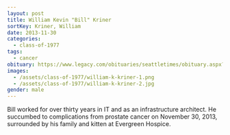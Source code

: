 ```yaml
---
layout: post
title: William Kevin "Bill" Kriner
sortKey: Kriner, William
date: 2013-11-30
categories:
  - class-of-1977
tags:
  - cancer
obituary: https://www.legacy.com/obituaries/seattletimes/obituary.aspx?n=william-kevin-kriner&pid=168337949
images:
  - /assets/class-of-1977/william-k-kriner-1.png
  - /assets/class-of-1977/william-k-kriner-2.jpg
gender: male
---
```


Bill worked for over thirty years in IT and as an infrastructure architect. He succumbed to complications from prostate cancer on November 30, 2013, surrounded by his family and kitten at Evergreen Hospice.
